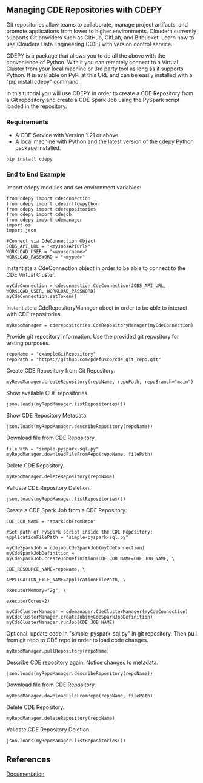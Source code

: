 ## Managing CDE Repositories with CDEPY

Git repositories allow teams to collaborate, manage project artifacts, and promote applications from lower to higher environments. Cloudera currently supports Git providers such as GitHub, GitLab, and Bitbucket. Learn how to use Cloudera Data Engineering (CDE) with version control service.

CDEPY is a package that allows you to do all the above with the convenience of Python. With it you can remotely connect to a Virtual Cluster from your local machine or 3rd party tool as long as it supports Python. It is available on PyPi at this URL and can be easily installed with a "pip install cdepy" command.

In this tutorial you will use CDEPY in order to create a CDE Repository from a Git repository and create a CDE Spark Job using the PySpark script loaded in the repository.  

### Requirements

* A CDE Service with Version 1.21 or above.
* A local machine with Python and the latest version of the cdepy Python package installed.

```
pip install cdepy
```

### End to End Example

Import cdepy modules and set environment variables:

```
from cdepy import cdeconnection
from cdepy import cdeairflowpython
from cdepy import cderepositories
from cdepy import cdejob
from cdepy import cdemanager
import os
import json

#Connect via CdeConnection Object
JOBS_API_URL = "<myJobsAPIurl>"
WORKLOAD_USER = "<myusername>"
WORKLOAD_PASSWORD = "<mypwd>"
```

Instantiate a CdeConnection object in order to be able to connect to the CDE Virtual Cluster.

```
myCdeConnection = cdeconnection.CdeConnection(JOBS_API_URL, WORKLOAD_USER, WORKLOAD_PASSWORD)
myCdeConnection.setToken()
```

Instantiate a CdeRepositoryManager obect in order to be able to interact with CDE repositories.

```
myRepoManager = cderepositories.CdeRepositoryManager(myCdeConnection)
```

Provide git repository information. Use the provided git repository for testing purposes.

```
repoName = "exampleGitRepository"
repoPath = "https://github.com/pdefusco/cde_git_repo.git"
```

Create CDE Repository from Git Repository.

```
myRepoManager.createRepository(repoName, repoPath, repoBranch="main")
```

Show available CDE repositories.

```
json.loads(myRepoManager.listRepositories())
```

Show CDE Repository Metadata.

```
json.loads(myRepoManager.describeRepository(repoName))
```

Download file from CDE Repository.

```
filePath = "simple-pyspark-sql.py"
myRepoManager.downloadFileFromRepo(repoName, filePath)
```

Delete CDE Repository.

```
myRepoManager.deleteRepository(repoName)
```

Validate CDE Repository Deletion.

```
json.loads(myRepoManager.listRepositories())
```

Create a CDE Spark Job from a CDE Repository:

```
CDE_JOB_NAME = "sparkJobFromRepo"

#Set path of PySpark script inside the CDE Repository:
applicationFilePath = "simple-pyspark-sql.py"

myCdeSparkJob = cdejob.CdeSparkJob(myCdeConnection)
myCdeSparkJobDefinition = myCdeSparkJob.createJobDefinition(CDE_JOB_NAME=CDE_JOB_NAME, \
                                                            CDE_RESOURCE_NAME=repoName, \
                                                            APPLICATION_FILE_NAME=applicationFilePath, \
                                                            executorMemory="2g", \
                                                            executorCores=2)

myCdeClusterManager = cdemanager.CdeClusterManager(myCdeConnection)
myCdeClusterManager.createJob(myCdeSparkJobDefinition)
myCdeClusterManager.runJob(CDE_JOB_NAME)
```

Optional: update code in "simple-pyspark-sql.py" in git repository.
Then pull from git repo to CDE repo in order to load code changes.

```
myRepoManager.pullRepository(repoName)
```

Describe CDE repository again. Notice changes to metadata.

```
json.loads(myRepoManager.describeRepository(repoName))
```

Download file from CDE Repository.

```
myRepoManager.downloadFileFromRepo(repoName, filePath)
```

Delete CDE Repository.

```
myRepoManager.deleteRepository(repoName)
```

Validate CDE Repository Deletion.

```
json.loads(myRepoManager.listRepositories())
```

## References

[Documentation](https://docs.cloudera.com/data-engineering/1.5.3/manage-jobs/topics/cde-git-repo.html)
